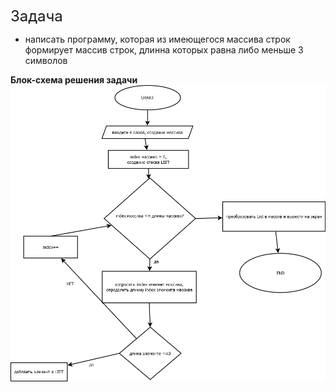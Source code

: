 <font size="5"> Задача </font>

* написать программу, которая из имеющегося массива строк формирует массив строк, длинна которых равна либо меньше 3 символов

**Блок-схема решения задачи**
![alt text](BLOCK.png)